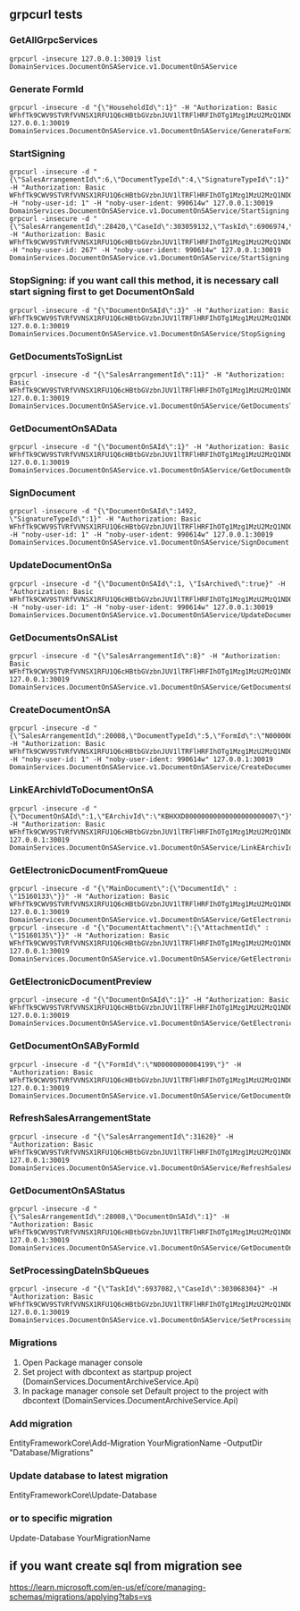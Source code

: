 ﻿## grpcurl tests

### GetAllGrpcServices
```
grpcurl -insecure 127.0.0.1:30019 list DomainServices.DocumentOnSAService.v1.DocumentOnSAService
```
### Generate FormId
```
grpcurl -insecure -d "{\"HouseholdId\":1}" -H "Authorization: Basic WFhfTk9CWV9STVRfVVNSX1RFU1Q6cHBtbGVzbnJUV1lTRFlHRFIhOTg1Mzg1MzU2MzQ1NDQ=" 127.0.0.1:30019 DomainServices.DocumentOnSAService.v1.DocumentOnSAService/GenerateFormId
```
### StartSigning
```
grpcurl -insecure -d "{\"SalesArrangementId\":6,\"DocumentTypeId\":4,\"SignatureTypeId\":1}" -H "Authorization: Basic WFhfTk9CWV9STVRfVVNSX1RFU1Q6cHBtbGVzbnJUV1lTRFlHRFIhOTg1Mzg1MzU2MzQ1NDQ=" -H "noby-user-id: 1" -H "noby-user-ident: 990614w" 127.0.0.1:30019 DomainServices.DocumentOnSAService.v1.DocumentOnSAService/StartSigning
grpcurl -insecure -d "{\"SalesArrangementId\":28420,\"CaseId\":303059132,\"TaskId\":6906974,\"TaskIdSb\":6993459}" -H "Authorization: Basic WFhfTk9CWV9STVRfVVNSX1RFU1Q6cHBtbGVzbnJUV1lTRFlHRFIhOTg1Mzg1MzU2MzQ1NDQ=" -H "noby-user-id: 267" -H "noby-user-ident: 990614w" 127.0.0.1:30019 DomainServices.DocumentOnSAService.v1.DocumentOnSAService/StartSigning
```
### StopSigning: if you want call this method, it is necessary call start signing first to get DocumentOnSaId 
```
grpcurl -insecure -d "{\"DocumentOnSAId\":3}" -H "Authorization: Basic WFhfTk9CWV9STVRfVVNSX1RFU1Q6cHBtbGVzbnJUV1lTRFlHRFIhOTg1Mzg1MzU2MzQ1NDQ=" 127.0.0.1:30019 DomainServices.DocumentOnSAService.v1.DocumentOnSAService/StopSigning
```
### GetDocumentsToSignList
```
grpcurl -insecure -d "{\"SalesArrangementId\":11}" -H "Authorization: Basic WFhfTk9CWV9STVRfVVNSX1RFU1Q6cHBtbGVzbnJUV1lTRFlHRFIhOTg1Mzg1MzU2MzQ1NDQ=" 127.0.0.1:30019 DomainServices.DocumentOnSAService.v1.DocumentOnSAService/GetDocumentsToSignList
```
### GetDocumentOnSAData
```
grpcurl -insecure -d "{\"DocumentOnSAId\":1}" -H "Authorization: Basic WFhfTk9CWV9STVRfVVNSX1RFU1Q6cHBtbGVzbnJUV1lTRFlHRFIhOTg1Mzg1MzU2MzQ1NDQ=" 127.0.0.1:30019 DomainServices.DocumentOnSAService.v1.DocumentOnSAService/GetDocumentOnSAData
```
### SignDocument
```
grpcurl -insecure -d "{\"DocumentOnSAId\":1492, \"SignatureTypeId\":1}" -H "Authorization: Basic WFhfTk9CWV9STVRfVVNSX1RFU1Q6cHBtbGVzbnJUV1lTRFlHRFIhOTg1Mzg1MzU2MzQ1NDQ=" -H "noby-user-id: 1" -H "noby-user-ident: 990614w" 127.0.0.1:30019 DomainServices.DocumentOnSAService.v1.DocumentOnSAService/SignDocument
```
### UpdateDocumentOnSa
```
grpcurl -insecure -d "{\"DocumentOnSAId\":1, \"IsArchived\":true}" -H "Authorization: Basic WFhfTk9CWV9STVRfVVNSX1RFU1Q6cHBtbGVzbnJUV1lTRFlHRFIhOTg1Mzg1MzU2MzQ1NDQ=" -H "noby-user-id: 1" -H "noby-user-ident: 990614w" 127.0.0.1:30019 DomainServices.DocumentOnSAService.v1.DocumentOnSAService/UpdateDocumentOnSA
```
### GetDocumentsOnSAList
```
grpcurl -insecure -d "{\"SalesArrangementId\":8}" -H "Authorization: Basic WFhfTk9CWV9STVRfVVNSX1RFU1Q6cHBtbGVzbnJUV1lTRFlHRFIhOTg1Mzg1MzU2MzQ1NDQ=" 127.0.0.1:30019 DomainServices.DocumentOnSAService.v1.DocumentOnSAService/GetDocumentsOnSAList
```
### CreateDocumentOnSA
```
grpcurl -insecure -d "{\"SalesArrangementId\":20008,\"DocumentTypeId\":5,\"FormId\":\"N00000000000699\",\"EArchivId\":\"KBHXXD00000000000000000000021\",\"IsFinal\":true}" -H "Authorization: Basic WFhfTk9CWV9STVRfVVNSX1RFU1Q6cHBtbGVzbnJUV1lTRFlHRFIhOTg1Mzg1MzU2MzQ1NDQ=" -H "noby-user-id: 1" -H "noby-user-ident: 990614w" 127.0.0.1:30019 DomainServices.DocumentOnSAService.v1.DocumentOnSAService/CreateDocumentOnSA
```
### LinkEArchivIdToDocumentOnSA
```
grpcurl -insecure -d "{\"DocumentOnSAId\":1,\"EArchivId\":\"KBHXXD00000000000000000000007\"}" -H "Authorization: Basic WFhfTk9CWV9STVRfVVNSX1RFU1Q6cHBtbGVzbnJUV1lTRFlHRFIhOTg1Mzg1MzU2MzQ1NDQ=" 127.0.0.1:30019 DomainServices.DocumentOnSAService.v1.DocumentOnSAService/LinkEArchivIdToDocumentOnSA
```
### GetElectronicDocumentFromQueue
```
grpcurl -insecure -d "{\"MainDocument\":{\"DocumentId\" : \"15160133\"}}" -H "Authorization: Basic WFhfTk9CWV9STVRfVVNSX1RFU1Q6cHBtbGVzbnJUV1lTRFlHRFIhOTg1Mzg1MzU2MzQ1NDQ=" 127.0.0.1:30019 DomainServices.DocumentOnSAService.v1.DocumentOnSAService/GetElectronicDocumentFromQueue
grpcurl -insecure -d "{\"DocumentAttachment\":{\"AttachmentId\" : \"15160135\"}}" -H "Authorization: Basic WFhfTk9CWV9STVRfVVNSX1RFU1Q6cHBtbGVzbnJUV1lTRFlHRFIhOTg1Mzg1MzU2MzQ1NDQ=" 127.0.0.1:30019 DomainServices.DocumentOnSAService.v1.DocumentOnSAService/GetElectronicDocumentFromQueue
```
### GetElectronicDocumentPreview
```
grpcurl -insecure -d "{\"DocumentOnSAId\":1}" -H "Authorization: Basic WFhfTk9CWV9STVRfVVNSX1RFU1Q6cHBtbGVzbnJUV1lTRFlHRFIhOTg1Mzg1MzU2MzQ1NDQ=" 127.0.0.1:30019 DomainServices.DocumentOnSAService.v1.DocumentOnSAService/GetElectronicDocumentPreview
```
### GetDocumentOnSAByFormId
```
grpcurl -insecure -d "{\"FormId\":\"N00000000004199\"}" -H "Authorization: Basic WFhfTk9CWV9STVRfVVNSX1RFU1Q6cHBtbGVzbnJUV1lTRFlHRFIhOTg1Mzg1MzU2MzQ1NDQ=" 127.0.0.1:30019 DomainServices.DocumentOnSAService.v1.DocumentOnSAService/GetDocumentOnSAByFormId
```
### RefreshSalesArrangementState 
```
grpcurl -insecure -d "{\"SalesArrangementId\":31620}" -H "Authorization: Basic WFhfTk9CWV9STVRfVVNSX1RFU1Q6cHBtbGVzbnJUV1lTRFlHRFIhOTg1Mzg1MzU2MzQ1NDQ=" 127.0.0.1:30019 DomainServices.DocumentOnSAService.v1.DocumentOnSAService/RefreshSalesArrangementState
```
### GetDocumentOnSAStatus
```
grpcurl -insecure -d "{\"SalesArrangementId\":28008,\"DocumentOnSAId\":1}" -H "Authorization: Basic WFhfTk9CWV9STVRfVVNSX1RFU1Q6cHBtbGVzbnJUV1lTRFlHRFIhOTg1Mzg1MzU2MzQ1NDQ=" 127.0.0.1:30019 DomainServices.DocumentOnSAService.v1.DocumentOnSAService/GetDocumentOnSAStatus
```
### SetProcessingDateInSbQueues
```
grpcurl -insecure -d "{\"TaskId\":6937082,\"CaseId\":303068304}" -H "Authorization: Basic WFhfTk9CWV9STVRfVVNSX1RFU1Q6cHBtbGVzbnJUV1lTRFlHRFIhOTg1Mzg1MzU2MzQ1NDQ=" 127.0.0.1:30019 DomainServices.DocumentOnSAService.v1.DocumentOnSAService/SetProcessingDateInSbQueues
```
### Migrations
1) Open Package manager console
2) Set project with dbcontext as startpup project (DomainServices.DocumentArchiveService.Api)
3) In package manager console set Default project to the project with dbcontext (DomainServices.DocumentArchiveService.Api)
### Add migration
EntityFrameworkCore\Add-Migration YourMigrationName -OutputDir "Database/Migrations"
### Update database to latest migration
EntityFrameworkCore\Update-Database
### or to specific migration
Update-Database YourMigrationName
## if you want create sql from migration see
https://learn.microsoft.com/en-us/ef/core/managing-schemas/migrations/applying?tabs=vs